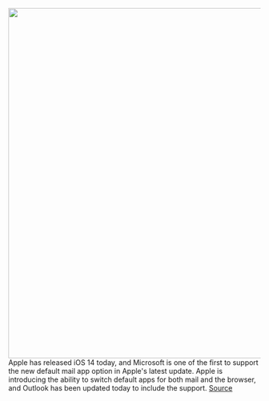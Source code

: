 <img src='https://cdn.vox-cdn.com/thumbor/m9oPOAyM_3-yYHw5d3bjLiuA_iQ=/0x0:2040x1360/1200x800/filters:focal(857x517:1183x843)/cdn.vox-cdn.com/uploads/chorus_image/image/67418068/akrales_180927_2985_0064.0.jpg' width='700px' /><br/>
Apple has released iOS 14 today, and Microsoft is one of the first to support the new default mail app option in Apple's latest update. Apple is introducing the ability to switch default apps for both mail and the browser, and Outlook has been updated today to include the support.
<a href='https://www.theverge.com/2020/9/16/21440252/microsoft-outlook-ios-14-default-mail-app-update-release'> Source <a/>